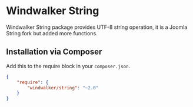 # Windwalker String

Windwalker String package provides UTF-8 string operation, it is a Joomla String fork but added more functions.

## Installation via Composer

Add this to the require block in your `composer.json`.

``` json
{
    "require": {
        "windwalker/string": "~2.0"
    }
}
```
